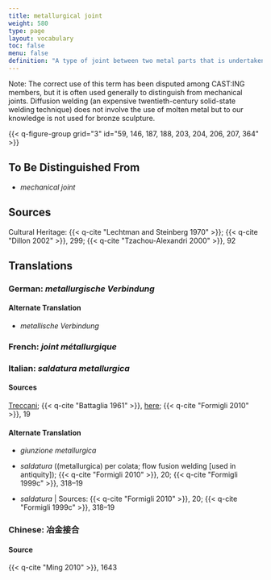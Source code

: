```yaml
---
title: metallurgical joint
weight: 580
type: page
layout: vocabulary
toc: false
menu: false
definition: "A type of joint between two metal parts that is undertaken using molten metal. Examples of metallurgical joints include those made using %%welding%%, %%brazing%%, %%soldering%%, and interlock casting."
---
```


<div class="backmatter">
Note: The correct use of this term has been disputed among CAST:ING members, but it is often used generally to distinguish from mechanical joints. Diffusion welding (an expensive twentieth-century solid-state welding technique) does not involve the use of molten metal but to our knowledge is not used for bronze sculpture.
</div>

{{< q-figure-group grid="3" id="59, 146, 187, 188, 203, 204, 206, 207, 364" >}}

## To Be Distinguished From

- *mechanical joint*

## Sources

Cultural Heritage: {{< q-cite "Lechtman and Steinberg 1970" >}}; {{< q-cite "Dillon 2002" >}}, 299; {{< q-cite "Tzachou-Alexandri 2000" >}}, 92

## Translations

<div class="accordion">

### **German**: *metallurgische Verbindung*

#### Alternate Translation

- *metallische Verbindung*

### **French**: *joint métallurgique*

### **Italian**: *saldatura metallurgica*

#### Sources

[Treccani](https://www.treccani.it/vocabolario/saldatura/); {{< q-cite "Battaglia 1961" >}}, [here](http://www.gdli.it/pdf_viewer/Scripts/pdf.js/web/viewer.asp?file=/PDF/GDLI17/GDLI_17_ocr_395.pdf&parola=saldatura); {{< q-cite "Formigli 2010" >}}, 19

#### Alternate Translation

- *giunzione metallurgica*

- *saldatura* ((metallurgica) per colata; flow fusion welding [used in antiquity]); {{< q-cite "Formigli 2010" >}}, 20; {{< q-cite "Formigli 1999c" >}}, 318–19

- *saldatura* | Sources: {{< q-cite "Formigli 2010" >}}, 20; {{< q-cite "Formigli 1999c" >}}, 318–19

### **Chinese**: 冶金接合

#### Source

{{< q-cite "Ming 2010" >}}, 1643  

</div>
